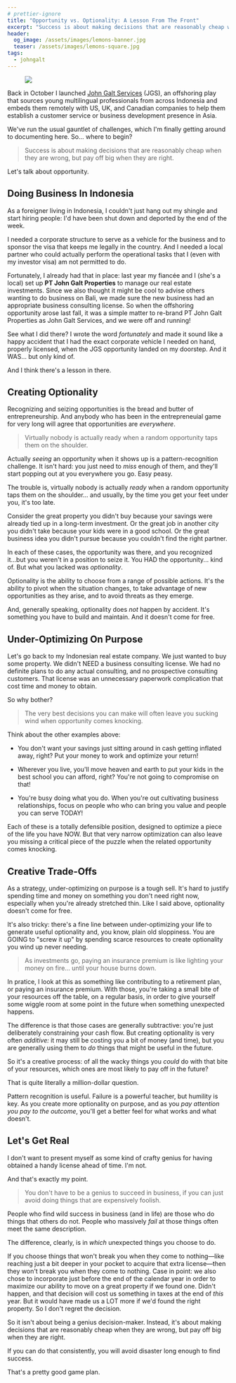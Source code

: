 ```yaml
---
# prettier-ignore
title: "Opportunity vs. Optionality: A Lesson From The Front"
excerpt: "Success is about making decisions that are reasonably cheap when they are wrong, but pay off big when they are right."
header:
  og_image: /assets/images/lemons-banner.jpg
  teaser: /assets/images/lemons-square.jpg
tags:
  - johngalt
---
```


<figure class="align-left drop-image">
    <img src="/assets/images/lemons-square.jpg">
</figure>

Back in October I launched [John Galt Services](https://johngalt.id) (JGS), an offshoring play that sources young multilingual professionals from across Indonesia and embeds them remotely with US, UK, and Canadian companies to help them establish a customer service or business development presence in Asia.

We've run the usual gauntlet of challenges, which I'm finally getting around to documenting here. So... where to begin?

> Success is about making decisions that are reasonably cheap when they are wrong, but pay off big when they are right.

Let's talk about opportunity.

## Doing Business In Indonesia

As a foreigner living in Indonesia, I couldn't just hang out my shingle and start hiring people: I'd have been shut down and deported by the end of the week.

I needed a corporate structure to serve as a vehicle for the business and to sponsor the visa that keeps me legally in the country. And I needed a local partner who could actually perform the operational tasks that I (even with my investor visa) am not permitted to do.

Fortunately, I already had that in place: last year my fiancée and I (she's a local) set up **PT John Galt Properties** to manage our real estate investments. Since we also thought it might be cool to advise others wanting to do business on Bali, we made sure the new business had an appropriate business consulting license. So when the offshoring opportunity arose last fall, it was a simple matter to re-brand PT John Galt Properties as John Galt Services, and we were off and running!

See what I did there? I wrote the word _fortunately_ and made it sound like a happy accident that I had the exact corporate vehicle I needed on hand, properly licensed, when the JGS opportunity landed on my doorstep. And it WAS... but only kind of.

And I think there's a lesson in there.

## Creating Optionality

Recognizing and seizing opportunities is the bread and butter of entrepreneurship. And anybody who has been in the entrepreneuial game for very long will agree that opportunities are _everywhere_.

> Virtually nobody is actually ready when a random opportunity taps them on the shoulder.

Actually _seeing_ an opportunity when it shows up is a pattern-recognition challenge. It isn't hard: you just need to _miss_ enough of them, and they'll start popping out at you everywhere you go. Easy peasy.

The trouble is, virtually nobody is actually _ready_ when a random opportunity taps them on the shoulder... and usually, by the time you get your feet under you, it's too late.

Consider the great property you didn't buy because your savings were already tied up in a long-term investment. Or the great job in another city you didn't take because your kids were in a good school. Or the great business idea you didn't pursue because you couldn't find the right partner.

In each of these cases, the opportunity was there, and you recognized it...but you weren't in a position to seize it. You HAD the opportunity... kind of. But what you lacked was _optionality_.

Optionality is the ability to choose from a range of possible actions. It's the ability to pivot when the situation changes, to take advantage of new opportunities as they arise, and to avoid threats as they emerge.

And, generally speaking, optionality does _not_ happen by accident. It's something you have to build and maintain. And it doesn't come for free.

## Under-Optimizing On Purpose

Let's go back to my Indonesian real estate company. We just wanted to buy some property. We didn't NEED a business consulting license. We had no definite plans to do any actual consulting, and no prospective consulting customers. That license was an unnecessary paperwork complication that cost time and money to obtain.

So why bother?

> The very best decisions you can make will often leave you sucking wind when opportunity comes knocking.

Think about the other examples above:

- You don't want your savings just sitting around in cash getting inflated away, right? Put your money to work and optimize your return!

- Wherever you live, you'll move heaven and earth to put your kids in the best school you can afford, right? You're not going to compromise on that!

- You're busy doing what you do. When you're out cultivating business relationships, focus on people who who can bring you value and people you can serve TODAY!

Each of these is a totally defensible position, designed to optimize a piece of the life you have NOW. But that very narrow optimization can also leave you missing a critical piece of the puzzle when the related opportunity comes knocking.

## Creative Trade-Offs

As a strategy, under-optimizing on purpose is a tough sell. It's hard to justify spending time and money on something you don't need right now, especially when you're already stretched thin. Like I said above, optionality doesn't come for free.

It's also tricky: there's a fine line between under-optimizing your life to generate useful optionality and, you know, plain old sloppiness. You are GOING to "screw it up" by spending scarce resources to create optionality you wind up never needing.

> As investments go, paying an insurance premium is like lighting your money on fire... until your house burns down.

In pratice, I look at this as something like contributing to a retirement plan, or paying an insurance premium. With those, you're taking a small bite of your resources off the table, on a regular basis, in order to give yourself some wiggle room at some point in the future when something unexpected happens.

The difference is that those cases are generally subtractive: you're just deliberately constraining your cash flow. But creating optionality is very often _additive:_ it may still be costing you a bit of money (and time), but you are generally using them to _do_ things that might be useful in the future.

So it's a creative process: of all the wacky things you _could_ do with that bite of your resources, which ones are most likely to pay off in the future?

That is quite literally a million-dollar question.

Pattern recognition is useful. Failure is a powerful teacher, but humility is key. As you create more optionality on purpose, and as you _pay attention you pay to the outcome_, you'll get a better feel for what works and what doesn't.

## Let's Get Real

I don't want to present myself as some kind of crafty genius for having obtained a handy license ahead of time. I'm not.

And that's exactly my point.

> You don't have to be a genius to succeed in business, if you can just avoid doing things that are expensively foolish.

People who find wild success in business (and in life) are those who do things that others do not. People who massively _fail_ at those things often meet the same description.

The difference, clearly, is in _which_ unexpected things you choose to do.

If you choose things that won't break you when they come to nothing—like reaching just a bit deeper in your pocket to acquire that extra license—then they won't break you when they come to nothing. Case in point: we also chose to incorporate just before the end of the calendar year in order to maximize our ability to move on a great property if we found one. Didn't happen, and that decision will cost us something in taxes at the end of _this_ year. But it would have made us a LOT more if we'd found the right property. So I don't regret the decision.

So it isn't about being a genius decision-maker. Instead, it's about making decisions that are reasonably cheap when they are wrong, but pay off big when they are right.

If you can do that consistently, you will avoid disaster long enough to find success.

That's a pretty good game plan.
